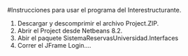 #Instrucciones para usar el programa del Interestructurante.
1. Descargar y descomprimir el archivo Project.ZIP.
2. Abrir el Project desde Netbeans 8.2.
3. Abir el paquete SistemaReservasUniversidad.Interfaces
4. Correr el JFrame Login....
